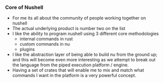 
### Core of Nushell

* For me its all about the community of people working together on nushell
* The actual underlying product is number two on the list
* I like the ability to program nushell using 3 different core methodologies
    * internal commands in rust
    * custom commands in nu
    * plugins
* I like the abstraction layer of being able to build nu from the ground up;
and this will become even more interesting as we attempt to break out the language from the
piped execution platform / engine.
* Having a set of crates that will enable me to mix and match what commands I want in the platform is a very powerful concept. 